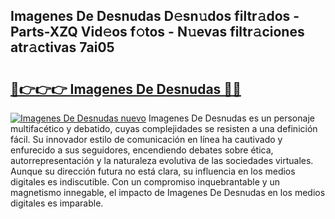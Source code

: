 ## Imagenes De Desnudas D𝚎sn𝚞dos filtr𝚊dos - Parts-XZQ Vid𝚎os f𝚘tos - N𝚞evas filtr𝚊ciones atr𝚊ctivas 7ai05

# <h2><a href="http://mb7jqe.tromn.icu/?c=Imagenes+De+Desnudas">🔗👉👉👉 Imagenes De Desnudas 🔗🔗</a></h2>

[![Imagenes De Desnudas nuevo](https://i.imgur.com/pEAQMta.gif)](http://mb7jqe.tromn.icu/?c=Imagenes+De+Desnudas)
Imagenes De Desnudas es un personaje multifacético y debatido, cuyas complejidades se resisten a una definición fácil.  Su innovador estilo de comunicación en línea ha cautivado y enfurecido a sus seguidores, encendiendo debates sobre ética, autorrepresentación y la naturaleza evolutiva de las sociedades virtuales. Aunque su dirección futura no está clara, su influencia en los medios digitales es indiscutible. Con un compromiso inquebrantable y un magnetismo innegable, el impacto de Imagenes De Desnudas en los medios digitales es imparable.
